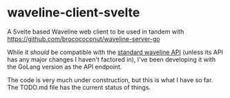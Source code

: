 # waveline-client-svelte
A Svelte based Waveline web client to be used in tandem with https://github.com/brocococonut/waveline-server-go

While it _should_ be compatible with the [standard waveline API](https://github.com/Wellenline/waveline-server) (unless its API has any major changes I haven't factored in), I've been developing it with the GoLang version as the API endpoint.

The code is very much under construction, but this is what I have so far. The TODO.md file has the current status of things.